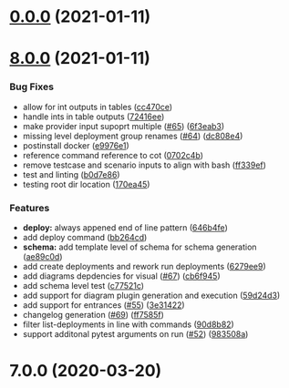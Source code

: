 # [0.0.0](https://github.com/hamlet-io/engine-plugin-aws/compare/v8.0.0...v0.0.0) (2021-01-11)



# [8.0.0](https://github.com/hamlet-io/engine-plugin-aws/compare/v7.0.0...v8.0.0) (2021-01-11)


### Bug Fixes

* allow for int outputs in tables ([cc470ce](https://github.com/hamlet-io/engine-plugin-aws/commit/cc470ce670b002b317aebec408a9dee5a6a26ba2))
* handle ints in table outputs ([72416ee](https://github.com/hamlet-io/engine-plugin-aws/commit/72416eee0a73d8d191c209c68d27835418eddd22))
* make provider input supoprt multiple ([#65](https://github.com/hamlet-io/engine-plugin-aws/issues/65)) ([6f3eab3](https://github.com/hamlet-io/engine-plugin-aws/commit/6f3eab3d3033ecc5e5144d7b5708499eb0693148))
* missing level deployment group renames ([#64](https://github.com/hamlet-io/engine-plugin-aws/issues/64)) ([dc808e4](https://github.com/hamlet-io/engine-plugin-aws/commit/dc808e414cf66f27baddb030aec0dfd12509053c))
* postinstall docker ([e9976e1](https://github.com/hamlet-io/engine-plugin-aws/commit/e9976e18b14a03356a04c3ca811b7bf6e1a13e03))
* reference command reference to cot ([0702c4b](https://github.com/hamlet-io/engine-plugin-aws/commit/0702c4bea17775810ce9b60ae7c7e8ce957fea42))
* remove testcase and scenario inputs to align with bash ([ff339ef](https://github.com/hamlet-io/engine-plugin-aws/commit/ff339efc824bbcec80b27b343d8d1bc770830a73))
* test and linting ([b0d7e86](https://github.com/hamlet-io/engine-plugin-aws/commit/b0d7e86d860330106c0c877163a885914a68e449))
* testing root dir location ([170ea45](https://github.com/hamlet-io/engine-plugin-aws/commit/170ea4556d5d506a7d071a3edfb93f875cb726c9))


### Features

* **deploy:** always appened end of line pattern ([646b4fe](https://github.com/hamlet-io/engine-plugin-aws/commit/646b4fe59fe18ede3ccd648df9e2268a96401429))
* add deploy command ([bb264cd](https://github.com/hamlet-io/engine-plugin-aws/commit/bb264cd72e2060d67448b2281051accd33f127b9))
* **schema:** add template level of schema for schema generation ([ae89c0d](https://github.com/hamlet-io/engine-plugin-aws/commit/ae89c0d12e30077db2ae9b2ca4be4236e81a7138))
* add create deployments and rework run deployments ([6279ee9](https://github.com/hamlet-io/engine-plugin-aws/commit/6279ee992a538a98499297a710d36f88c12778f9))
* add diagrams depdencies for visual ([#67](https://github.com/hamlet-io/engine-plugin-aws/issues/67)) ([cb6f945](https://github.com/hamlet-io/engine-plugin-aws/commit/cb6f945add04bc8c5887fae12f8401422a08c2c0))
* add schema level test ([c77521c](https://github.com/hamlet-io/engine-plugin-aws/commit/c77521c58dfbdb3d9d277f158578dd4a56d8125c))
* add support for diagram plugin generation and execution ([59d24d3](https://github.com/hamlet-io/engine-plugin-aws/commit/59d24d370cd0e2312e753d47178d3cb015a0a2cb))
* add support for entrances ([#55](https://github.com/hamlet-io/engine-plugin-aws/issues/55)) ([3e31422](https://github.com/hamlet-io/engine-plugin-aws/commit/3e3142276ff14e5e99f297fee672f6af4bb62b59))
* changelog generation ([#69](https://github.com/hamlet-io/engine-plugin-aws/issues/69)) ([ff7585f](https://github.com/hamlet-io/engine-plugin-aws/commit/ff7585fc573f8cd01b62ab747c2fdcdd6ead0f4d))
* filter list-deployments in line with commands ([90d8b82](https://github.com/hamlet-io/engine-plugin-aws/commit/90d8b82c96bab3176fb20e9edaec94d0ba544b2a))
* support additonal pytest arguments on run ([#52](https://github.com/hamlet-io/engine-plugin-aws/issues/52)) ([983508a](https://github.com/hamlet-io/engine-plugin-aws/commit/983508ab3ed7b1f55914d16a069f588b13a36f08))



# 7.0.0 (2020-03-20)



